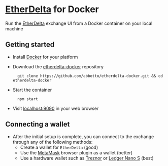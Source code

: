 # [EtherDelta](https://etherdelta.com/) for Docker

Run the [EtherDelta](https://github.com/etherdelta/etherdelta.github.io) exchange UI from a Docker container on your local machine

## Getting started

- Install [Docker](https://docs.docker.com/engine/installation/) for your platform
- Download the [etherdelta-docker](https://github.com/abbotto/etherdelta-docker) repository

        git clone https://github.com/abbotto/etherdelta-docker.git && cd etherdelta-docker

- Start the container

        npm start

- Visit [localhost:9090](http://localhost:9090) in your web browser

## Connecting a wallet
- After the initial setup is complete, you can connect to the exchange through any of the following methods:
    - Create a wallet for `EtherDelta` (good)
    - Use the [MetaMask](https://metamask.io/) browser plugin as a wallet (better)
    - Use a hardware wallet such as [Treznor](https://trezor.io/) or [Ledger Nano S](https://www.ledgerwallet.com/products/ledger-nano-s) (best)
